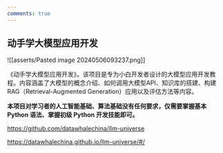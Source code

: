 ```yaml
---
comments: true
---
```


## 动手学大模型应用开发

![[asserts/Pasted image 20240506093237.png]]

《动手学大模型应用开发》。该项目是专为小白开发者设计的大模型应用开发教程。内容涵盖了大模型的概念介绍、如何调用大模型API、知识库的搭建、构建 RAG（Retrieval-Augmented Generation）应用以及评估方法等内容。

**本项目对学习者的人工智能基础、算法基础没有任何要求，仅需要掌握基本 Python 语法、掌握初级 Python 开发技能即可。**

https://github.com/datawhalechina/llm-universe

https://datawhalechina.github.io/llm-universe/#/